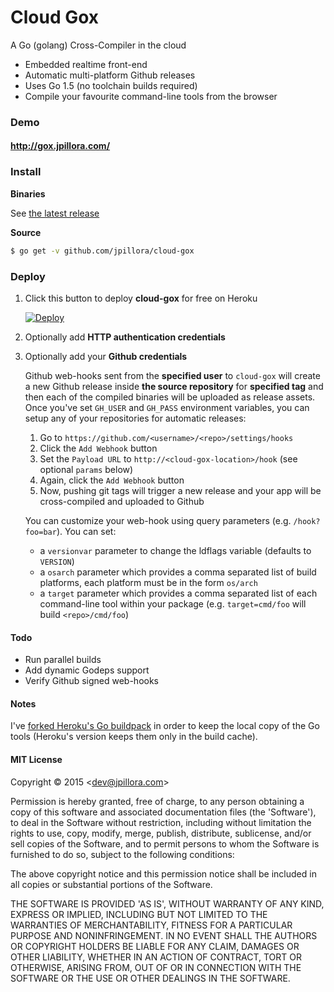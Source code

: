 # Cloud Gox

A Go (golang) Cross-Compiler in the cloud

* Embedded realtime front-end
* Automatic multi-platform Github releases
* Uses Go 1.5 (no toolchain builds required)
* Compile your favourite command-line tools from the browser

### Demo

#### http://gox.jpillora.com/

### Install

**Binaries**

See [the latest release](https://github.com/jpillora/cloud-gox/releases/latest)

**Source**

``` sh
$ go get -v github.com/jpillora/cloud-gox
```

### Deploy

1. Click this button to deploy **cloud-gox** for free on Heroku

	[![Deploy](https://www.herokucdn.com/deploy/button.png)](https://heroku.com/deploy)

1. Optionally add **HTTP authentication credentials**

1. Optionally add your **Github credentials**

	Github web-hooks sent from the **specified user** to `cloud-gox` will create a new Github release inside **the source repository** for **specified tag** and then each of the compiled binaries will be uploaded as release assets. Once you've set `GH_USER` and `GH_PASS` environment variables, you can setup any of your repositories for automatic releases:

	1. Go to `https://github.com/<username>/<repo>/settings/hooks`
	1. Click the `Add Webhook` button
	1. Set the `Payload URL` to `http://<cloud-gox-location>/hook` (see optional `params` below)
	1. Again, click the `Add Webhook` button
	1. Now, pushing git tags will trigger a new release and your app will be cross-compiled and uploaded to Github

	You can customize your web-hook using query parameters (e.g. `/hook?foo=bar`). You can set:

	* a `versionvar` parameter to change the ldflags variable (defaults to `VERSION`)
	* a `osarch` parameter which provides a comma separated list of build platforms, each platform must be in the form `os/arch`
	* a `target` parameter which provides a comma separated list of each command-line tool within your package (e.g. `target=cmd/foo` will build `<repo>/cmd/foo`)

#### Todo

* Run parallel builds
* Add dynamic Godeps support
* Verify Github signed web-hooks

#### Notes

I've [forked Heroku's Go buildpack](https://github.com/jpillora/heroku-buildpack-go) in order to keep the local copy of the Go tools (Heroku's version keeps them only in the build cache).

#### MIT License

Copyright © 2015 &lt;dev@jpillora.com&gt;

Permission is hereby granted, free of charge, to any person obtaining
a copy of this software and associated documentation files (the
'Software'), to deal in the Software without restriction, including
without limitation the rights to use, copy, modify, merge, publish,
distribute, sublicense, and/or sell copies of the Software, and to
permit persons to whom the Software is furnished to do so, subject to
the following conditions:

The above copyright notice and this permission notice shall be
included in all copies or substantial portions of the Software.

THE SOFTWARE IS PROVIDED 'AS IS', WITHOUT WARRANTY OF ANY KIND,
EXPRESS OR IMPLIED, INCLUDING BUT NOT LIMITED TO THE WARRANTIES OF
MERCHANTABILITY, FITNESS FOR A PARTICULAR PURPOSE AND NONINFRINGEMENT.
IN NO EVENT SHALL THE AUTHORS OR COPYRIGHT HOLDERS BE LIABLE FOR ANY
CLAIM, DAMAGES OR OTHER LIABILITY, WHETHER IN AN ACTION OF CONTRACT,
TORT OR OTHERWISE, ARISING FROM, OUT OF OR IN CONNECTION WITH THE
SOFTWARE OR THE USE OR OTHER DEALINGS IN THE SOFTWARE.
